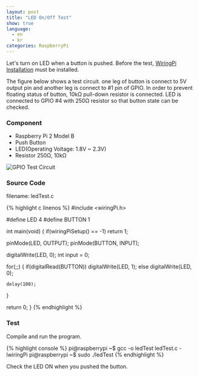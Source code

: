 ```yaml
---
layout: post
title: "LED On/Off Test"
show: true
language:
  - en
  - kr
categories: RaspberryPi
---
```

Let's turn on LED when a button is pushed. Before the test, [WiringPi Installation]({{site.url}}/raspberrypi/2016/05/20/wiringPi-installation-en.html) must be installed.

The figure below shows a test circuit. one leg of button is connect to 5V output pin and another leg is connect to #1 pin of GPIO. In order to prevent floating status of button, 10kΩ pull-down resistor is connected. LED is connected to GPIO #4 with 250Ω resistor so that button state can be checked.  

### Component

* Raspberry Pi 2 Model B
* Push Button
* LED(Operating Voltage: 1.8V ~ 2.3V)
* Resistor 250Ω, 10kΩ
 
![GPIO Test Circuit]({{site.url}}/images/rpi_gpio_led_test.png)

### Source Code

filename: ledTest.c

{% highlight c linenos %}
#include <wiringPi.h>

#define LED 4
#define BUTTON 1

int main(void)
{
  if(wiringPiSetup() == -1)
    return 1;

  pinMode(LED, OUTPUT);
  pinMode(BUTTON, INPUT);

  digitalWrite(LED, 0);
  int input = 0;

  for(;;)
  {
    if(digitalRead(BUTTON))
      digitalWrite(LED, 1);
    else
      digitalWrite(LED, 0); 

    delay(100);
  }

  return 0;
}
{% endhighlight %}

### Test

Compile and run the program.

{% highlight console %}
pi@raspberrypi ~$ gcc -o ledTest ledTest.c -lwiringPi
pi@raspberrypi ~$ sudo ./ledTest
{% endhighlight %}

Check the LED ON when you pushed the button.
